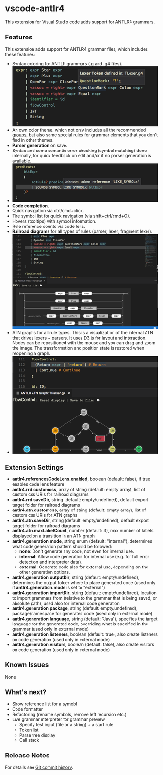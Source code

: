 # vscode-antlr4

This extension for Visual Studio code adds support for ANTLR4 grammars.

## Features

This extension adds support for ANTLR4 grammar files, which includes these features:

* Syntax coloring for ANTLR grammars (.g and .g4 files).
![Some of the features](misc/antlr4-1.png)
* An own color theme, which not only includes all the [recommended groups](http://manual.macromates.com/en/language_grammars), but also some special rules for grammar elements that you don't find in other themes.
* **Parser generation** on save.
* Syntax and some semantic error checking (symbol matching) done internally, for quick feedback on edit and/or if no parser generation is available.
* ![Some of the features](misc/antlr4-2.png)
* **Code completion**.
* Quick navigation via ctrl/cmd+click.
* The symbol list for quick navigation (via shift+ctrl/cmd+O).
* Hovers (tooltips) with symbol information.
* Rule reference counts via code lens.
* **Railroad diagrams** for all types of rules (parser, lexer, fragment lexer).
![Some of the features](misc/antlr4-3.png)
* ATN graphs for all rule types. This is a visualization of the internal ATN that drives lexers + parsers. It uses D3.js for layout and interaction. Nodes can be repositioned with the mouse and you can drag and zoom the image. The transformation and position state is restored when reopening a graph.
* ![Some of the features](misc/antlr4-4.png)

## Extension Settings

* **antlr4.referencesCodeLens.enabled**, boolean (default: false), if true enables code lens feature
* **antlr4.rrd.customcss**, array of string (default: empty array), list of custom css URIs for railroad diagrams
* **antlr4.rrd.saveDir**, string (default: empty/undefined), default export target folder for railroad diagrams
* **antlr4.atn.customcss**, array of string (default: empty array), list of custom css URIs for ATN graphs
* **antlr4.atn.saveDir**, string (default: empty/undefined), default export target folder for railroad diagrams
* **antlr4.atn.maxLabelCount**, number (default: 3), max number of labels displayed on a transition in an ATN graph
* **antlr4.generation.mode**, string enum (default: "internal"), determines what code generation pattern should be followed:
    * **none**: Don't generate any code, not even for internal use.
    * **internal**: Allow code generation for internal use (e.g. for full error detection and interpreter data).
    * **external**: Generate code also for external use, depending on the other generation options.
* **antlr4.generation.outputDir**, string (default: empty/undefined), determines the output folder where to place generated code (used only if **antlr4.generation.mode** is set to "external")
* **antlr4.generation.importDir**, string (default: empty/undefined), location to import grammars from (relative to the grammar that is being saved, or absolute path), used also for internal code generation
* **antlr4.generation.package**, string (default: empty/undefined), package/namespace for generated code (used only in external mode)
* **antlr4.generation.language**, string (default: "Java"), specifies the target language for the generated code, overriding what is specified in the grammar (used only in external mode)
* **antlr4.generation.listeners**, boolean (default: true), also create listeners on code generation (used only in external mode)
* **antlr4.generation.visitors**, boolean (default: false), also create visitors on code generation (used only in external mode)

## Known Issues

None

## What's next?

* Show reference list for a symobl
* Code formatter
* Refactoring (rename symbols, remove left recursion etc.)
* Live grammar interpreter for grammar preview
    * Specify test input (file or a string) + a start rule
    * Token list
    * Parse tree display
    * Call stack

## Release Notes

For details see [Git commit history](https://github.com/mike-lischke/vscode-antlr4/commits/master).
